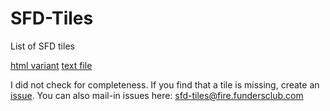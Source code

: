 # SFD-Tiles
List of SFD tiles  

[html variant](https://notrustybot.github.io/SFD-Tiles/)
[text file](https://raw.githubusercontent.com/NotRustyBot/SFD-Tiles/master/tilenames.txt)

I did not check for completeness. If you find that a tile is missing, create an [issue](https://github.com/NotRustyBot/SFD-Tiles/issues). You can also mail-in issues here: sfd-tiles@fire.fundersclub.com

